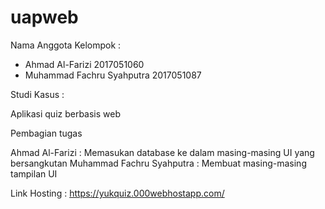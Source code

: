 # uapweb

Nama Anggota Kelompok :
- Ahmad Al-Farizi             2017051060
- Muhammad Fachru Syahputra   2017051087

Studi Kasus           : 

Aplikasi quiz berbasis web

Pembagian tugas

Ahmad Al-Farizi           : Memasukan database ke dalam masing-masing UI yang bersangkutan
Muhammad Fachru Syahputra : Membuat masing-masing tampilan UI

Link Hosting :
https://yukquiz.000webhostapp.com/

